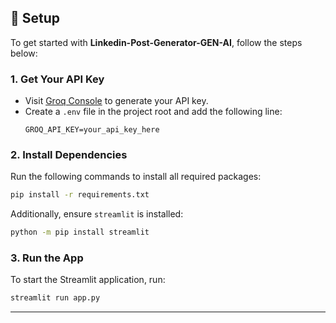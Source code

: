 

## 🚀 Setup

To get started with **Linkedin-Post-Generator-GEN-AI**, follow the steps below:

### 1. Get Your API Key
- Visit [Groq Console](https://console.groq.com/keys) to generate your API key.
- Create a `.env` file in the project root and add the following line:
  ```
  GROQ_API_KEY=your_api_key_here
  ```

### 2. Install Dependencies
Run the following commands to install all required packages:
```bash
pip install -r requirements.txt
```

Additionally, ensure `streamlit` is installed:
```bash
python -m pip install streamlit
```

### 3. Run the App
To start the Streamlit application, run:
```bash
streamlit run app.py
```

---

